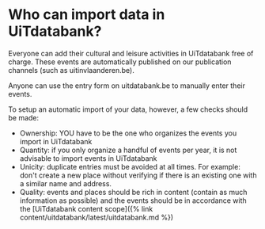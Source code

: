 ---
---

# Who can import data in UiTdatabank?

Everyone can add their cultural and leisure activities in UiTdatabank free of charge. These events are automatically published on our publication channels (such as uitinvlaanderen.be).

Anyone can use the entry form on uitdatabank.be to manually enter their events.

To setup an automatic import of your data, however, a few checks should be made:
* Ownership: YOU have to be the one who organizes the events you import in UiTdatabank
* Quantity: if you only organize a handful of events per year, it is not advisable to import events in UiTdatabank
* Unicity: duplicate entries must be avoided at all times. For example: don't create a new place without verifying if there is an existing one with a similar name and address.
* Quality: events and places should be rich in content (contain as much information as possible) and the events should be in accordance with the [UiTdatabank content scope]({% link content/uitdatabank/latest/uitdatabank.md %})
